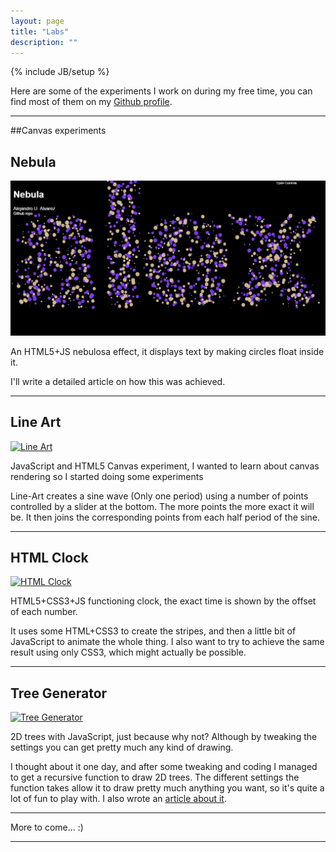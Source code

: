 ```yaml
---
layout: page
title: "Labs"
description: ""
---
```

{% include JB/setup %}

Here are some of the experiments I work on during my free time, you can find most of them on my <a href="https://github.com/aurbano">Github profile</a>.

<hr />

##Canvas experiments

<div class="row">
	<h2>Nebula</h2>
	<div class="col-md-4 col-xs-5">
		<a href="http://urbanoalvarez.es/Nebula/"><img src="https://raw.githubusercontent.com/aurbano/Nebula/master/misc/screenshot.png" class="img img-responsive" alt="Nebula"></a>
	</div>
	<div class="col-md-8 col-md-7">
		<p>An HTML5+JS nebulosa effect, it displays text by making circles float inside it.</p>
		<p>I'll write a detailed article on how this was achieved.</p>
	</div>
</div>

<hr />

<div class="row">
	<h2>Line Art</h2>
	<div class="col-md-4 col-xs-5">
		<a href="http://nuostudio.github.io/Line-Art/"><img src="http://www.chromeexperiments.com/detail/line-art/img/ahZzfmNocm9tZXhwZXJpbWVudHMtaHJkchgLEg9FeHBlcmltZW50SW1hZ2UY6rTvBQw/large" class="img img-responsive" alt="Line Art"></a>
	</div>
	<div class="col-md-8 col-md-7">
		<p>JavaScript and HTML5 Canvas experiment, I wanted to learn about canvas rendering so I started doing some experiments</p>
		<p>Line-Art creates a sine wave (Only one period) using a number of points controlled by a slider at the bottom. The more points the more exact it will be. It then joins the corresponding points from each half period of the sine.</p>
	</div>
</div>

<hr />

<div class="row">
	<h2>HTML Clock</h2>
	<div class="col-md-4 col-xs-5">
		<a href="http://urbanoalvarez.es/HTML-Clock/" title="HTML Clock"><img src="http://urbanoalvarez.es/HTML-Clock/misc/html-clock.gif" class="img img-responsive" alt="HTML Clock"></a>
	</div>
	<div class="col-md-8 col-md-7">
		<p>HTML5+CSS3+JS functioning clock, the exact time is shown by the offset of each number.</p>
		<p>It uses some HTML+CSS3 to create the stripes, and then a little bit of JavaScript to animate the whole thing. I also want to try to achieve the same result using only CSS3, which might actually be possible.</p>
	</div>
</div>

<hr />

<div class="row">
	<h2>Tree Generator</h2>
	<div class="col-md-4 col-xs-5">
		<a href="http://urbanoalvarez.es/TreeGenerator/"><img src="https://camo.githubusercontent.com/407e8310323067eeabe879baaab98e9dfc5b3052/687474703a2f2f7374617469632e757262616e6f616c766172657a2e65732f626c6f672f77702d636f6e74656e742f75706c6f6164732f323031332f30312f74726565332e706e67" class="img img-responsive" alt="Tree Generator"></a>
	</div>
	<div class="col-md-8 col-md-7">
		<p>2D trees with JavaScript, just because why not? Although by tweaking the settings you can get pretty much any kind of drawing.</p>
		<p>I thought about it one day, and after some tweaking and coding I managed to get a recursive function to draw 2D trees. The different settings the function takes allow it to draw pretty much anything you want, so it's quite a lot of fun to play with. I also wrote an <a href="http://urbanoalvarez.es/blog/2013/01/14/procedurally-generated-trees-in-javascript/">article about it</a>.</p>
	</div>
</div>

<hr />

More to come... :)

<hr />
